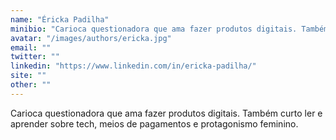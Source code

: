 ```yaml
---
name: "Éricka Padilha"
minibio: "Carioca questionadora que ama fazer produtos digitais. Também curto ler e aprender sobre tech, meios de pagamentos e protagonismo feminino."
avatar: "/images/authors/ericka.jpg"
email: ""
twitter: ""
linkedin: "https://www.linkedin.com/in/ericka-padilha/"
site: ""
other: ""
---
```


Carioca questionadora que ama fazer produtos digitais. Também curto ler e aprender sobre tech, meios de pagamentos e protagonismo feminino.


